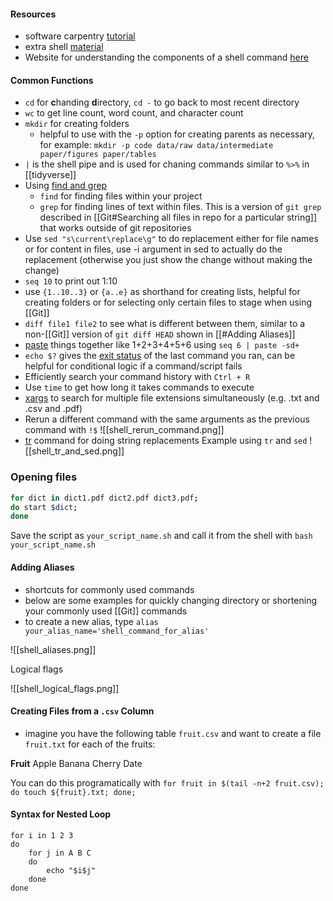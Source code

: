 #### Resources

- software carpentry [tutorial](https://swcarpentry.github.io/shell-novice/)
- extra shell [material](https://carpentries-incubator.github.io/shell-extras/)
- Website for understanding the components of a shell command [here](https://explainshell.com/)

#### Common Functions
- `cd` for **c**handing **d**irectory, `cd -` to go back to most recent directory
-  `wc` to get line count, word count, and character count
- `mkdir` for creating folders
	- helpful to use with the `-p` option for creating parents as necessary, for example:
	 `mkdir -p code data/raw data/intermediate paper/figures paper/tables`
- `|` is the shell pipe and is used for chaning commands similar to `%>%` in [[tidyverse]]
-   Using [find and grep](https://swcarpentry.github.io/shell-novice/07-find/index.html)
	- `find` for finding files within your project
	- `grep` for finding lines of text within files. This is a version of `git grep` described in [[Git#Searching all files in repo for a particular string]] that works outside of git repositories 
-   Use `sed "s\current\replace\g"` to do replacement either for file names or for content in files, use -i argument in sed to actually do the replacement (otherwise you just show the change without making the change)
- `seq 10` to print out 1:10
- use `{1..10..3}` or `{a..e}` as shorthand for creating lists, helpful for creating folders or for selecting only certain files to stage when using [[Git]]
- `diff file1 file2` to see what is different between them, similar to a non-[[Git]] version of `git diff HEAD` shown in [[#Adding Aliases]]
-  [paste](https://datascienceatthecommandline.com/2e/list-of-command-line-tools.html#paste) things together like 1+2+3+4+5+6 using `seq 6 | paste -sd+`
-   `echo $?` gives the [exit status](https://www.gnu.org/software/bash/manual/html_node/Exit-Status.html#:~:text=The%20exit%20status%20of%20an,also%20limited%20to%20this%20range.) of the last command you ran, can be helpful for conditional logic if a command/script fails
- Efficiently search your command history with `Ctrl + R`
- Use `time` to get how long it takes commands to execute
- [xargs](https://www.howtoforge.com/tutorial/linux-xargs-command/) to search for multiple file extensions simultaneously (e.g. .txt and .csv and .pdf)
- Rerun a different command with the same arguments as the previous command with `!$` 
![[shell_rerun_command.png]]
- [tr](https://unix.stackexchange.com/questions/427940/main-difference-between-tr-translate-to-sed-and-awk#:~:text=tr%20works%20on%20characters%20(changes,or%20inserts%20or%20deletes%20lines).) command for doing string replacements
Example using `tr` and `sed`
![[shell_tr_and_sed.png]]

### Opening files

```bash
for dict in dict1.pdf dict2.pdf dict3.pdf;
do start $dict;
done
```

Save the script as `your_script_name.sh` and call it from the shell with `bash your_script_name.sh`

#### Adding Aliases

- shortcuts for commonly used commands
- below are some examples for quickly changing directory or shortening your commonly used [[Git]] commands
- to create a new alias, type `alias your_alias_name='shell_command_for_alias'`

![[shell_aliases.png]]

Logical flags

![[shell_logical_flags.png]]

#### Creating Files from a `.csv` Column

- imagine you have the following table `fruit.csv` and want to create a file `fruit.txt` for each of the fruits:

**Fruit**
Apple
Banana
Cherry
Date

You can do this programatically with `for fruit in $(tail -n+2 fruit.csv); do touch ${fruit}.txt; done;`

#### Syntax for Nested Loop

```Shell
for i in 1 2 3
do 
	for j in A B C
	do 
		echo "$i$j"
	done
done
```











 
